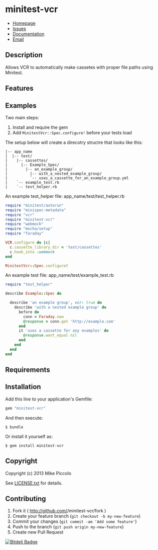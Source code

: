 # minitest-vcr

* [Homepage](http://mfpiccolo.github.io/minitest-vcr)
* [Issues](https://github.com/mfpiccolo/minitest-vcr/issues)
* [Documentation](http://rubydoc.info/gems/minitest-vcr/frames)
* [Email](mailto:mfpiccolo@gmail.com)

## Description

Allows VCR to automatically make cassetes with proper file paths using Minitest.

## Features

## Examples

Two main steps:

1.  Install and require the gem
2.  Add `MinitestVcr::Spec.configure!` before your tests load

The setup below will create a direcotry structre that looks like this:

    |-- app_name
    |  |-- test/
    |    |-- cassettes/
    |      |-- Example_Spec/
    |        |-- an_example_group/
    |          |-- with_a_nested_example_group/
    |          `-- uses_a_cassette_for_an_example_group.yml
    |    `-- example_test.rb
    |    `-- test_helper.rb

An example test_helper file: app_name/test/test_helper.rb

```ruby
require "minitest/autorun"
require "minispec-metadata"
require "vcr"
require "minitest-vcr"
require "webmock"
require "mocha/setup"
require "faraday"

VCR.configure do |c|
  c.cassette_library_dir = 'test/cassettes'
  c.hook_into :webmock
end

MinitestVcr::Spec.configure!
```

An example test file: app_name/test/example_test.rb

```ruby
require "test_helper"

describe Example::Spec do

  describe 'an example group', vcr: true do
    describe 'with a nested example group' do
      before do
        conn = Faraday.new
        @response = conn.get 'http://example.com'
      end
      it 'uses a cassette for any examples' do
        @response.wont_equal nil
      end
    end
  end
end
```

## Requirements


## Installation

Add this line to your application's Gemfile:

```ruby
gem "minitest-vcr"
```

And then execute:

    $ bundle

Or install it yourself as:

    $ gem install minitest-vcr


## Copyright

Copyright (c) 2013 Mike Piccolo

See [LICENSE.txt](LICENSE.txt) for details.

## Contributing

1. Fork it ( http://github.com/<my-github-username>/minitest-vcr/fork )
2. Create your feature branch (`git checkout -b my-new-feature`)
3. Commit your changes (`git commit -am 'Add some feature'`)
4. Push to the branch (`git push origin my-new-feature`)
5. Create new Pull Request

[![Bitdeli Badge](https://d2weczhvl823v0.cloudfront.net/mfpiccolo/minitest-vcr/trend.png)](https://bitdeli.com/free "Bitdeli Badge")

